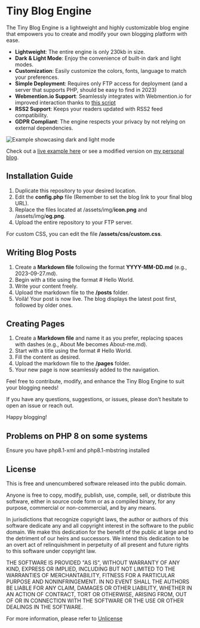 # Tiny Blog Engine

The Tiny Blog Engine is a lightweight and highly customizable blog engine that empowers you to create and modify your own blogging platform with ease.

- **Lightweight**: The entire engine is only 230kb in size.
- **Dark & Light Mode**: Enjoy the convenience of built-in dark and light modes.
- **Customization**: Easily customize the colors, fonts, language to match your preferences.
- **Simple Deployment**: Requires only FTP access for deployment (and a server that supports PHP, should be easy to find in 2023)
- **Webmention.io Support**: Seamlessly integrates with Webmention.io for improved interaction thanks to [this script](https://github.com/PlaidWeb/webmention.js/)
- **RSS2 Support**: Keeps your readers updated with RSS2 feed compatibility.
- **GDPR Compliant**: The engine respects your privacy by not relying on external dependencies.

![Example showcasing dark and light mode](https://github.com/nithou/tiny-blog-engine/blob/main/assets/img/og.png)

Check out a [live example here](https://nithou.net/sandbox/) or see a modified version on [my personal blog](https://nithou.net/blog/).

## Installation Guide
1. Duplicate this repository to your desired location.
2. Edit the **config.php** file (Remember to set the blog link to your final blog URL).
3. Replace the files located at /assets/img/**icon.png** and /assets/img/**og.png**.
4. Upload the entire repository to your FTP server.

For custom CSS, you can edit the file **/assets/css/custom.css**.

## Writing Blog Posts
1. Create a **Markdown file** following the format **YYYY-MM-DD.md** (e.g., 2023-09-27.md).
2. Begin with a title using the format # Hello World.
3. Write your content freely.
4. Upload the markdown file to the **/posts** folder.
5. Voilà! Your post is now live. The blog displays the latest post first, followed by older ones.

## Creating Pages
1. Create a **Markdown file** and name it as you prefer, replacing spaces with dashes (e.g., About Me becomes About-me.md).
2. Start with a title using the format # Hello World.
3. Fill the content as desired.
4. Upload the markdown file to the **/pages** folder.
5. Your new page is now seamlessly added to the navigation.

Feel free to contribute, modify, and enhance the Tiny Blog Engine to suit your blogging needs!

If you have any questions, suggestions, or issues, please don't hesitate to open an issue or reach out. 

Happy blogging!

## Problems on PHP 8 on some systems

Ensure you have php8.1-xml and php8.1-mbstring installed

## License

This is free and unencumbered software released into the public domain.

Anyone is free to copy, modify, publish, use, compile, sell, or
distribute this software, either in source code form or as a compiled
binary, for any purpose, commercial or non-commercial, and by any
means.

In jurisdictions that recognize copyright laws, the author or authors
of this software dedicate any and all copyright interest in the
software to the public domain. We make this dedication for the benefit
of the public at large and to the detriment of our heirs and
successors. We intend this dedication to be an overt act of
relinquishment in perpetuity of all present and future rights to this
software under copyright law.

THE SOFTWARE IS PROVIDED "AS IS", WITHOUT WARRANTY OF ANY KIND,
EXPRESS OR IMPLIED, INCLUDING BUT NOT LIMITED TO THE WARRANTIES OF
MERCHANTABILITY, FITNESS FOR A PARTICULAR PURPOSE AND NONINFRINGEMENT.
IN NO EVENT SHALL THE AUTHORS BE LIABLE FOR ANY CLAIM, DAMAGES OR
OTHER LIABILITY, WHETHER IN AN ACTION OF CONTRACT, TORT OR OTHERWISE,
ARISING FROM, OUT OF OR IN CONNECTION WITH THE SOFTWARE OR THE USE OR
OTHER DEALINGS IN THE SOFTWARE.

For more information, please refer to [Unlicense](https://unlicense.org)
